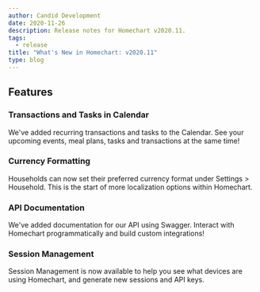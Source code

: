 ```yaml
---
author: Candid Development
date: 2020-11-26
description: Release notes for Homechart v2020.11.
tags:
  - release
title: "What's New in Homechart: v2020.11"
type: blog
---
```


## Features

### Transactions and Tasks in Calendar
We've added recurring transactions and tasks to the Calendar.  See your upcoming events, meal plans, tasks and transactions at the same time!

### Currency Formatting
Households can now set their preferred currency format under Settings > Household.  This is the start of more localization options within Homechart.

### API Documentation
We've added documentation for our API using Swagger.  Interact with Homechart programmatically and build custom integrations!

### Session Management
Session Management is now available to help you see what devices are using Homechart, and generate new sessions and API keys.
